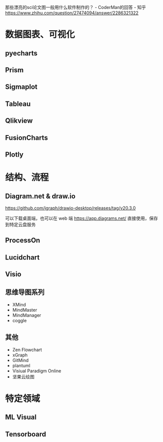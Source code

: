 那些漂亮的sci论文图一般用什么软件制作的？ - CoderMan的回答 - 知乎 https://www.zhihu.com/question/27474094/answer/2286321322

# 数据图表、可视化

## pyecharts





## Prism





## Sigmaplot



## Tableau





## Qlikview



## FusionCharts



## Plotly





# 结构、流程

## Diagram.net & draw.io

https://github.com/jgraph/drawio-desktop/releases/tag/v20.3.0

可以下载桌面端，也可以在 web 端 https://app.diagrams.net/ 直接使用，保存到特定云盘服务



## ProcessOn



## Lucidchart





## Visio





## 思维导图系列

* XMind
* MindMaster
* MindManager
* coggle



## 其他

* Zen Flowchart
* xGraph
* GitMind
* plantuml
* Visiual Paradigm Online
* 坚果云绘图



# 特定领域

## ML Visual





## Tensorboard





[^1]:那些漂亮的sci论文图一般用什么软件制作的？ - InVisor学术科研的回答 - 知乎 https://www.zhihu.com/question/27474094/answer/1637643915
[^2]: 神经网络画图神器ML Visuals更新了！ - CVer计算机视觉的文章 - 知乎 https://zhuanlan.zhihu.com/p/341653598



